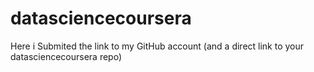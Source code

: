 # datasciencecoursera
Here i Submited the link to my GitHub account (and a direct link to your datasciencecoursera repo)
